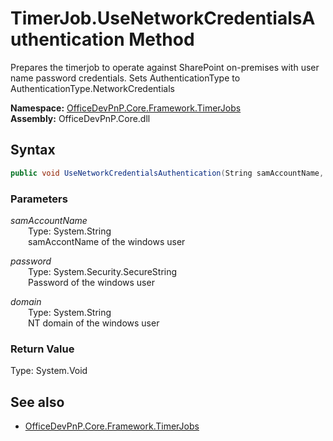 # TimerJob.UseNetworkCredentialsAuthentication Method  
Prepares the timerjob to operate against SharePoint on-premises with user name password credentials. Sets AuthenticationType 
            to AuthenticationType.NetworkCredentials  

**Namespace:** [OfficeDevPnP.Core.Framework.TimerJobs](OfficeDevPnP.Core.Framework.TimerJobs.md)  
**Assembly:** OfficeDevPnP.Core.dll  
## Syntax
```C#
public void UseNetworkCredentialsAuthentication(String samAccountName, SecureString password, String domain)
```
### Parameters
*samAccountName*  
&emsp;&emsp;Type: System.String  
&emsp;&emsp;samAccontName of the windows user  
  
*password*  
&emsp;&emsp;Type: System.Security.SecureString  
&emsp;&emsp;Password of the windows user  
  
*domain*  
&emsp;&emsp;Type: System.String  
&emsp;&emsp;NT domain of the windows user  
  
### Return Value
Type: System.Void  

## See also
- [OfficeDevPnP.Core.Framework.TimerJobs](OfficeDevPnP.Core.Framework.TimerJobs.md)
